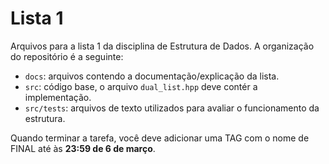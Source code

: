 # Lista 1
Arquivos para a lista 1 da disciplina de Estrutura de Dados. A organização do repositório é a seguinte:

- `docs`: arquivos contendo a documentação/explicação da lista.
- `src`: código base, o arquivo `dual_list.hpp` deve contér a implementação.
- `src/tests`: arquivos de texto utilizados para avaliar o funcionamento da estrutura.

Quando terminar a tarefa, você deve adicionar uma TAG com o nome de FINAL até às __23:59 de 6 de março__.
